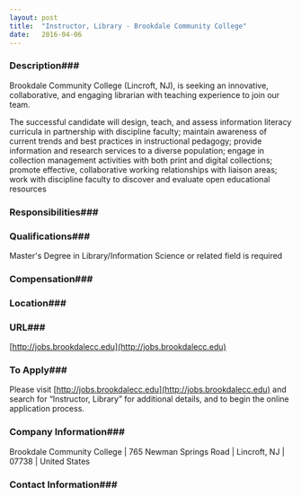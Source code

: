 ```yaml
---
layout: post
title:  "Instructor, Library - Brookdale Community College"
date:   2016-04-06
---
```


### Description###

Brookdale Community College (Lincroft, NJ), is seeking an innovative, collaborative, and engaging librarian with teaching experience to join our team.  

The successful candidate will design, teach, and assess information literacy curricula in partnership with discipline faculty; maintain awareness of current trends and best practices in instructional pedagogy; provide information and research services to a diverse population; engage in collection management activities with both print and digital collections; promote effective, collaborative working relationships with liaison areas; work with discipline faculty to discover and evaluate open educational resources  



### Responsibilities###




### Qualifications###

Master's Degree in Library/Information Science or related field is required 


### Compensation###




### Location###




### URL###

[http://jobs.brookdalecc.edu](http://jobs.brookdalecc.edu)

### To Apply###

Please visit [http://jobs.brookdalecc.edu](http://jobs.brookdalecc.edu) and search for “Instructor, Library” for additional details, and to begin the online application process.


### Company Information###

Brookdale Community College | 765 Newman Springs Road | Lincroft, NJ | 07738 | United States


### Contact Information###



